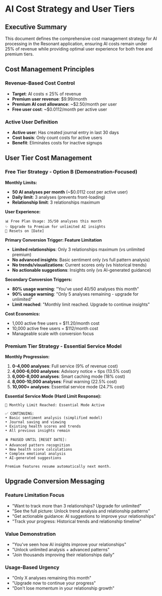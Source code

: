 # AI Cost Strategy and User Tiers

## Executive Summary

This document defines the comprehensive cost management strategy for AI processing in the Resonant application, ensuring AI costs remain under 25% of revenue while providing optimal user experience for both free and premium tiers.

## Cost Management Principles

### Revenue-Based Cost Control

- **Target**: AI costs ≤ 25% of revenue
- **Premium user revenue**: $9.99/month
- **Premium AI cost allowance**: ~$2.50/month per user
- **Free user cost**: ~$0.0112/month per active user

### Active User Definition

- **Active user**: Has created journal entry in last 30 days
- **Cost basis**: Only count costs for active users
- **Benefit**: Eliminates costs for inactive signups

## User Tier Cost Management

### Free Tier Strategy - Option B (Demonstration-Focused)

**Monthly Limits:**

- **50 AI analyses per month** (~$0.0112 cost per active user)
- **Daily limit**: 3 analyses (prevents front-loading)
- **Relationship limit**: 3 relationships maximum

**User Experience:**

```
📊 Free Plan Usage: 35/50 analyses this month
✨ Upgrade to Premium for unlimited AI insights
🎯 Resets on [Date]
```

**Primary Conversion Trigger: Feature Limitation**

- **Limited relationships**: Only 3 relationships maximum (vs unlimited premium)
- **No advanced insights**: Basic sentiment only (vs full pattern analysis)
- **No trends/visualizations**: Current scores only (vs historical trends)
- **No actionable suggestions**: Insights only (vs AI-generated guidance)

**Secondary Conversion Triggers:**

- **80% usage warning**: "You've used 40/50 analyses this month"
- **90% usage warning**: "Only 5 analyses remaining - upgrade for unlimited"
- **Limit reached**: "Monthly limit reached. Upgrade to continue insights"

**Cost Economics:**

- 1,000 active free users = $11.20/month cost
- 10,000 active free users = $112/month cost
- Manageable scale with conversion focus

### Premium Tier Strategy - Essential Service Model

**Monthly Progression:**

1. **0-4,000 analyses**: Full service (9% of revenue cost)
2. **4,000-6,000 analyses**: Advisory notice + tips (13.5% cost)
3. **6,000-8,000 analyses**: Smart caching mode (18% cost)
4. **8,000-10,000 analyses**: Final warning (22.5% cost)
5. **10,000+ analyses**: Essential service mode (24.7% cost)

**Essential Service Mode (Hard Limit Response):**

```
🎯 Monthly Limit Reached: Essential Mode Active

✅ CONTINUING:
• Basic sentiment analysis (simplified model)
• Journal saving and viewing
• Existing health scores and trends
• All previous insights remain

⏸️ PAUSED UNTIL [RESET DATE]:
• Advanced pattern recognition
• New health score calculations
• Complex emotional analysis
• AI-generated suggestions

Premium features resume automatically next month.
```

## Upgrade Conversion Messaging

### Feature Limitation Focus

- "Want to track more than 3 relationships? Upgrade for unlimited"
- "See the full picture: Unlock trend analysis and relationship patterns"
- "Get actionable guidance: AI suggestions to improve your relationships"
- "Track your progress: Historical trends and relationship timeline"

### Value Demonstration

- "You've seen how AI insights improve your relationships"
- "Unlock unlimited analysis + advanced patterns"
- "Join thousands improving their relationships daily"

### Usage-Based Urgency

- "Only X analyses remaining this month"
- "Upgrade now to continue your progress"
- "Don't lose momentum in your relationship growth"
